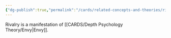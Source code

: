 ```yaml
---
{"dg-publish":true,"permalink":"/cards/related-concepts-and-theories/rival/","created":"2023-01-18T15:00:21.703+01:00","updated":"2023-01-18T15:08:01.483+01:00"}
---
```



Rivalry is a manifestation of [[CARDS/Depth Psychology Theory/Envy\|Envy]]. 

